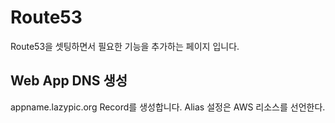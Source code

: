 # Route53
Route53을 셋팅하면서 필요한 기능을 추가하는 페이지 입니다.

## Web App DNS 생성
appname.lazypic.org Record를 생성합니다.
Alias 설정은 AWS 리소스를 선언한다.